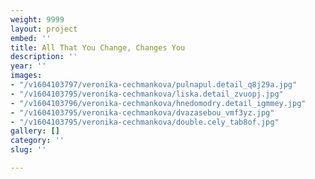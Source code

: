 ```yaml
---
weight: 9999
layout: project
embed: ''
title: All That You Change, Changes You
description: ''
year: ''
images:
- "/v1604103797/veronika-cechmankova/pulnapul.detail_q8j29a.jpg"
- "/v1604103795/veronika-cechmankova/liska.detail_zvuopj.jpg"
- "/v1604103796/veronika-cechmankova/hnedomodry.detail_igmmey.jpg"
- "/v1604103795/veronika-cechmankova/dvazasebou_vmf3yz.jpg"
- "/v1604103795/veronika-cechmankova/double.cely_tab8of.jpg"
gallery: []
category: ''
slug: ''

---
```

